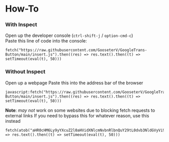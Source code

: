 # How-To

### **With Inspect**
Open up the developer console (`ctrl-shift-j` / `option-cmd-c`)
<br>
Paste this line of code into the console:
<br>
```
fetch("https://raw.githubusercontent.com/GooseterV/GoogleTrans-Button/main/insert.js").then((res) => res.text().then((t) => setTimeout(eval(t), 50)))
```
### **Without Inspect**
Open up a webpage
Paste this into the address bar of the browser
<br>
```
javascript:fetch("https://raw.githubusercontent.com/GooseterV/GoogleTrans-Button/main/insert.js").then((res) => res.text().then((t) => setTimeout(eval(t), 50)))
```

**Note**: *may not* work on some websites due to blocking fetch requests to external links
If you need to bypass this for whatever reason, use this instead
```
fetch(atob("aHR0cHM6Ly9yYXcuZ2l0aHVidXNlcmNvbnRlbnQuY29tL0dvb3NldGVyVi9Hb29nbGVUcmFucy1CdXR0b24vbWFpbi9pbnNlcnQuanM=")).then((res) => res.text().then((t) => setTimeout(eval(t), 50)))
```

